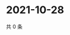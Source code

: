 # 2021-10-28

共 0 条

<!-- BEGIN WEIBO -->
<!-- 最后更新时间 Thu Oct 28 2021 00:20:56 GMT+0800 (China Standard Time) -->

<!-- END WEIBO -->
